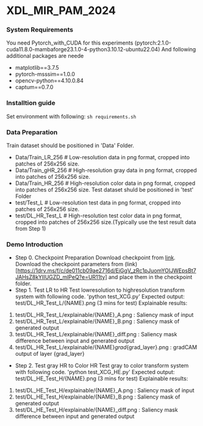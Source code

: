 # XDL_MIR_PAM_2024


### System Requirements
You need Pytorch_with_CUDA for this experiments (pytorch:2.1.0-cuda11.8.0-mambaforge23.1.0-4-python3.10.12-ubuntu22.04)
And following additional packages are neede
-    matplotlib==3.7.5
-    pytorch-msssim==1.0.0
-    opencv-python==4.10.0.84
-    captum==0.7.0

### Installtion guide
Set environment with following:
`sh requirements.sh`

### Data Preparation
Train dataset should be positioned in 'Data' Folder.
- Data/Train_LR_256 # Low-resolution data in png format, cropped into patches of 256x256 size.
- Data/Train_gHR_256 # High-resolution gray data in png format, cropped into patches of 256x256 size.
- Data/Train_HR_256 # High-resolution color data in png format, cropped into patches of 256x256 size.
Test dataset shuld be positioned in 'test' Folder
- test/Test_L # Low-resolution test data in png format, cropped into patches of 256x256 size.
- test/DL_HR_Test_L # High-resolution test color data in png format, cropped into patches of 256x256 size.(Typically use the test result data from Step 1)

### Demo Introduction
- Step 0. Checkpoint Preparation
Download checkpoint from [link](https://1drv.ms/f/c/de011cb09ae2716d/EiGgV_zRc1pJuomYOIJWEpsBt7JAHsZ8kYIIUGZD_mlPeQ?e=UR11ty).
Download the checkpoint parameters from (link)[https://1drv.ms/f/c/de011cb09ae2716d/EiGgV_zRc1pJuomYOIJWEpsBt7JAHsZ8kYIIUGZD_mlPeQ?e=UR11ty] and place them in the checkpoint folder.
- Step 1. Test LR to HR
Test lowresolution to highresolution transform system with following code.
'python test_XCG.py'
Expected output: test/DL_HR_Test_L/{NAME}.png (3 mins for test)
Explainable results:
1. test/DL_HR_Test_L/explainable/{NAME}_A.png : Saliency mask of input
2. test/DL_HR_Test_L/explainable/{NAME}_B.png : Saliency mask of generated output
3. test/DL_HR_Test_L/explainable/{NAME}_diff.png : Saliency mask difference between input and generated output
4. test/DL_HR_Test_L/explainable/{NAME}_grad_{grad_layer}.png : gradCAM output of layer {grad_layer}

- Step 2. Test gray HR to Color HR
Test gray to color transform system with following code.
'python test_XCG_HE.py'
Expected output: test/DL_HE_Test_H/{NAME}.png (3 mins for test)
Explainable results:
1. test/DL_HE_Test_H/explainable/{NAME}_A.png : Saliency mask of input
2. test/DL_HE_Test_H/explainable/{NAME}_B.png : Saliency mask of generated output
3. test/DL_HE_Test_H/explainable/{NAME}_diff.png : Saliency mask difference between input and generated output
